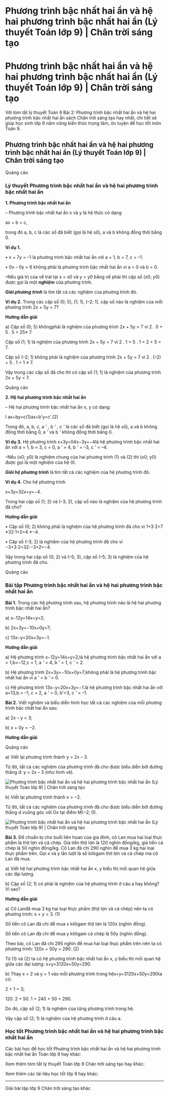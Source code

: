 # Phương trình bậc nhất hai ẩn và hệ hai phương trình bậc nhất hai ẩn (Lý thuyết Toán lớp 9) | Chân trời sáng tạo

# Phương trình bậc nhất hai ẩn và hệ hai phương trình bậc nhất hai ẩn (Lý thuyết Toán lớp 9) | Chân trời sáng tạo

Với tóm tắt lý thuyết Toán 9 Bài 2: Phương trình bậc nhất hai ẩn và hệ hai phương trình bậc nhất hai ẩn sách Chân trời sáng tạo hay nhất, chi tiết sẽ giúp học sinh lớp 9 nắm vững kiến thức trọng tâm, ôn luyện để học tốt môn Toán 9.

## Phương trình bậc nhất hai ẩn và hệ hai phương trình bậc nhất hai ẩn (Lý thuyết Toán lớp 9) | Chân trời sáng tạo

Quảng cáo

### **Lý thuyết Phương trình bậc nhất hai ẩn và hệ hai phương trình bậc nhất hai ẩn**

**1\. Phương trình bậc nhất hai ẩn**

– Phương trình bậc nhất hai ẩn x và y là hệ thức có dạng 

ax + b = c,

trong đó a, b, c là các số đã biết (gọi là hệ số), a và b không đồng thời bằng 0.

**Ví dụ 1.**

• x + 7y = –1 là phương trình bậc nhất hai ẩn với a = 1, b = 7, c = –1.

• 0x – 0y = 6 không phải là phương trình bậc nhất hai ẩn vì a = 0 và b = 0.

–Nếu giá trị của vế trái tại x = x0 và y = y0 bằng vế phải thì cặp số (x0; y0) được gọi là một **_nghiệm_** của phương trình.

**_Giải phương trình_** là tìm tất cả các nghiệm của phương trình đó.

**Ví dụ 2.** Trong các cặp số (0; 5), (1; 1), (–2; 1), cặp số nào là nghiệm của mỗi phương trình 2x + 5y = 7?

**Hướng dẫn giải**

a) Cặp số (0; 5) khôngphải là nghiệm của phương trình 2x + 5y = 7 vì 2 . 0 + 5 . 5 = 25≠ 7.

Cặp số (1; 1) là nghiệm của phương trình 2x + 5y = 7 vì 2 . 1 + 5 . 1 = 2 + 5 = 7.

Cặp số (–2; 1) không phải là nghiệm của phương trình 2x + 5y = 7 vì 2 . (–2) + 5 . 1 = 1 ≠ 7.

Vậy trong các cặp số đã cho thì có cặp số (1; 1) là nghiệm của phương trình 2x + 5y = 7.

Quảng cáo

**2\. Hệ hai phương trình bậc nhất hai ẩn**

– Hệ hai phương trình bậc nhất hai ẩn x, y có dạng:

I ax+by=c(1)ax+b'y=c'.(2)

Trong đó, a, b, c, a _'_ , b _'_ , c _'_ là các số đã biết (gọi là hệ số), a và b không đồng thời bằng 0, a _'_ và b _'_ không đồng thời bằng 0.

**Ví dụ 3.** Hệ phương trình x+3y=04x−3y=−4là hệ phương trình bậc nhất hai ẩn với a = 1, b = 3, c = 0, a _'_ = 4, b _'_ = –3, c _'_ = –4.

–Nếu (x0; y0) là nghiệm chung của hai phương trình (1) và (2) thì (x0; y0) được gọi là một _nghiệm_ của hệ (I).

**_Giải hệ phương trình_** là tìm tất cả các nghiệm của hệ phương trình đó.

**Ví dụ 4.** Cho hệ phương trình 

x+3y=32x+y=−4.

Trong hai cặp số (1; 2) và (–3; 2), cặp số nào là nghiệm của hệ phương trình đã cho?

**Hướng dẫn giải**

• Cặp số (0; 2) không phải là nghiệm của hệ phương trình đã cho vì 1+3⋅2=7 ≠32⋅1+2=4 ≠−4.

• Cặp số (–3; 2) là nghiệm của hệ phương trình đã cho vì −3+3⋅2=32⋅−3+2=−4.

Vậy trong hai cặp số (0; 2) và (–5; 3), cặp số (–5; 3) là nghiệm của hệ phương trình đã cho.

Quảng cáo

### **Bài tập Phương trình bậc nhất hai ẩn và hệ hai phương trình bậc nhất hai ẩn**

**Bài 1.** Trong các hệ phương trình sau, hệ phương trình nào là hệ hai phương trình bậc nhất hai ẩn?

a) x−12y=14x+y=2;

b) 2x+3y=−10x+0y=7;

c) 13x−y=20x+3y=−1.

**Hướng dẫn giải**

a) Hệ phương trình x−12y=14x+y=2;là hệ phương trình bậc nhất hai ẩn với a = 1,b=−12,c = 1, a _'_ = 4, b _'_ = 1, c _'_ = 2.

b) Hệ phương trình 2x+3y=−10x+0y=7;không phải là hệ phương trình bậc nhất hai ẩn vì a _'_ = b _'_ = 0.

c) Hệ phương trình 13x−y=20x+3y=−1.là hệ phương trình bậc nhất hai ẩn với a=13,b = –1, c = 2, a _'_ = 0, b'=3, c _'_ = –1.

**Bài 2.** Viết nghiệm và biểu diễn hình học tất cả các nghiệm của mỗi phương trình bậc nhất hai ẩn sau:

a) 2x – y = 3;

b) x + 0y = −2.

**Hướng dẫn giải**

Quảng cáo

a) Viết lại phương trình thành y = 2x – 3.

Từ đó, tất cả các nghiệm của phương trình đã cho được biểu diễn bởi đường thẳng d: y = 2x – 3 (như hình vẽ).

![Phương trình bậc nhất hai ẩn và hệ hai phương trình bậc nhất hai ẩn \(Lý thuyết Toán lớp 9\) | Chân trời sáng tạo](https://vietjack.com/toan-9-ct/images/ly-thuyet-bai-2-phuong-trinh-bac-nhat-hai-an-va-he-hai-220985.PNG)

b) Viết lại phương trình thành x = −2.

Từ đó, tất cả các nghiệm của phương trình đã cho được biểu diễn bởi đường thẳng d vuông góc với Ox tại điểm M(−2; 0).

![Phương trình bậc nhất hai ẩn và hệ hai phương trình bậc nhất hai ẩn \(Lý thuyết Toán lớp 9\) | Chân trời sáng tạo](https://vietjack.com/toan-9-ct/images/ly-thuyet-bai-2-phuong-trinh-bac-nhat-hai-an-va-he-hai-220986.PNG)

**Bài 3.** Để chuẩn bị cho buổi liên hoan của gia đình, cô Lan mua hai loại thực phẩm là thịt lợn và cá chép. Giá tiền thịt lợn là 120 nghìn đồng/kg, giá tiền cá chép là 50 nghìn đồng/kg. Cô Lan đã chi 290 nghìn để mua 3 kg hai loại thực phẩm trên. Gọi x và y lần lượt là số kilôgam thịt lợn và cá chép mà cô Lan đã mua.

a) Viết hệ hai phương trình bậc nhất hai ẩn x, y biểu thị mối quan hệ giữa các đại lượng.

b) Cặp số (2; 1) có phải là nghiệm của hệ phương trình ở câu a hay không? Vì sao?

**Hướng dẫn giải**

a) Cô Lanđã mua 3 kg hai loại thực phẩm (thịt lợn và cá chép) nên ta có phương trình: x + y = 3. (1)

Số tiền cô Lan đã chi để mua x kilôgam thịt lợn là 120x (nghìn đồng).

Số tiền cô Lan đã chi để mua y kilôgam cá chép là 50y (nghìn đồng).

Theo bài, cô Lan đã chi 295 nghìn để mua hai loại thực phẩm trên nên ta có phương trình: 120x + 50y = 290. (2)

Từ (1) và (2) ta có hệ phương trình bậc nhất hai ẩn x, y biểu thị mối quan hệ giữa các đại lượng: x+y=3120x+50y=290.

b) Thay x = 2 và y = 1 vào mỗi phương trình trong hệx+y=3120x+50y=290ta có:

2 + 1 = 3;

120\. 2 + 50. 1 = 240 + 50 = 290.

Do đó, cặp số (2; 1) là nghiệm của từng phương trình trong hệ.

Vậy cặp số (2; 1) là nghiệm của hệ phương trình ở câu a.

### **Học tốt Phương trình bậc nhất hai ẩn và hệ hai phương trình bậc nhất hai ẩn**

Các bài học để học tốt Phương trình bậc nhất hai ẩn và hệ hai phương trình bậc nhất hai ẩn Toán lớp 9 hay khác:

Xem thêm tóm tắt lý thuyết Toán lớp 9 Chân trời sáng tạo hay khác:

Xem thêm các tài liệu học tốt lớp 9 hay khác:

* * *

Giải bài tập lớp 9 Chân trời sáng tạo khác
